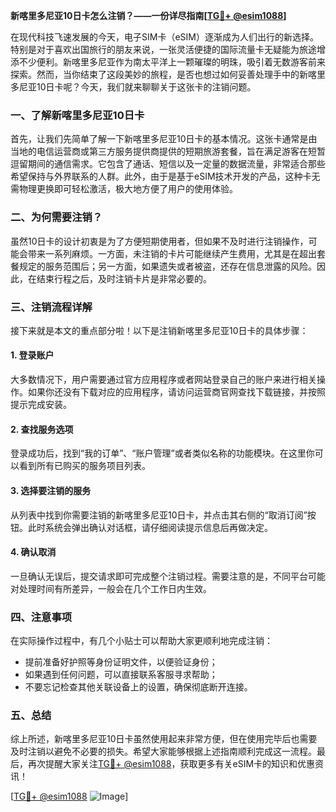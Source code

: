 **新喀里多尼亚10日卡怎么注销？——一份详尽指南[[TG💪+ @esim1088](https://t.me/s/esim1088)]**

在现代科技飞速发展的今天，电子SIM卡（eSIM）逐渐成为人们出行的新选择。特别是对于喜欢出国旅行的朋友来说，一张灵活便捷的国际流量卡无疑能为旅途增添不少便利。新喀里多尼亚作为南太平洋上一颗璀璨的明珠，吸引着无数游客前来探索。然而，当你结束了这段美妙的旅程，是否也想过如何妥善处理手中的新喀里多尼亚10日卡呢？今天，我们就来聊聊关于这张卡的注销问题。

### 一、了解新喀里多尼亚10日卡

首先，让我们先简单了解一下新喀里多尼亚10日卡的基本情况。这张卡通常是由当地的电信运营商或第三方服务提供商提供的短期旅游套餐，旨在满足游客在短暂逗留期间的通信需求。它包含了通话、短信以及一定量的数据流量，非常适合那些希望保持与外界联系的人群。此外，由于是基于eSIM技术开发的产品，这种卡无需物理更换即可轻松激活，极大地方便了用户的使用体验。

### 二、为何需要注销？

虽然10日卡的设计初衷是为了方便短期使用者，但如果不及时进行注销操作，可能会带来一系列麻烦。一方面，未注销的卡片可能继续产生费用，尤其是在超出套餐规定的服务范围后；另一方面，如果遗失或者被盗，还存在信息泄露的风险。因此，在结束行程之后，及时注销卡片是非常必要的。

### 三、注销流程详解

接下来就是本文的重点部分啦！以下是注销新喀里多尼亚10日卡的具体步骤：

#### 1. 登录账户
大多数情况下，用户需要通过官方应用程序或者网站登录自己的账户来进行相关操作。如果你还没有下载对应的应用程序，请访问运营商官网查找下载链接，并按照提示完成安装。

#### 2. 查找服务选项
登录成功后，找到“我的订单”、“账户管理”或者类似名称的功能模块。在这里你可以看到所有已购买的服务项目列表。

#### 3. 选择要注销的服务
从列表中找到你需要注销的新喀里多尼亚10日卡，并点击其右侧的“取消订阅”按钮。此时系统会弹出确认对话框，请仔细阅读提示信息后再做决定。

#### 4. 确认取消
一旦确认无误后，提交请求即可完成整个注销过程。需要注意的是，不同平台可能对处理时间有所差异，一般会在几个工作日内生效。

### 四、注意事项

在实际操作过程中，有几个小贴士可以帮助大家更顺利地完成注销：
- 提前准备好护照等身份证明文件，以便验证身份；
- 如果遇到任何问题，可以直接联系客服寻求帮助；
- 不要忘记检查其他关联设备上的设置，确保彻底断开连接。

### 五、总结

综上所述，新喀里多尼亚10日卡虽然使用起来非常方便，但在使用完毕后也需要及时注销以避免不必要的损失。希望大家能够根据上述指南顺利完成这一流程。最后，再次提醒大家关注[TG💪+ @esim1088](https://t.me/s/esim1088)，获取更多有关eSIM卡的知识和优惠资讯！

[[TG💪+ @esim1088](https://t.me/s/esim1088) ![Image](https://i.postimg.cc/4NQfJmqS/Snipaste-2025-05-13-00-14-12.png)]